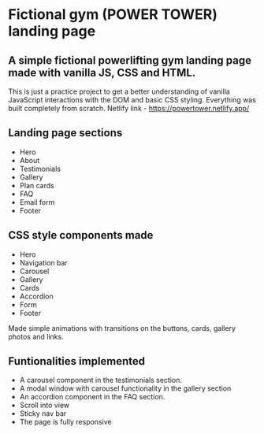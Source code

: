 # Fictional gym (POWER TOWER) landing page

## A simple fictional powerlifting gym landing page made with vanilla JS, CSS and HTML.

This is just a practice project to get a better understanding of vanilla JavaScript interactions with the DOM and basic CSS styling. Everything was built completely from scratch. Netlify link - https://powertower.netlify.app/

## Landing page sections

- Hero
- About
- Testimonials
- Gallery
- Plan cards
- FAQ
- Email form
- Footer

## CSS style components made

- Hero
- Navigation bar
- Carousel
- Gallery
- Cards
- Accordion
- Form
- Footer

Made simple animations with transitions on the buttons, cards, gallery photos and links.

## Funtionalities implemented

- A carousel component in the testimonials section.
- A modal window with carousel functionality in the gallery section
- An accordion component in the FAQ section.
- Scroll into view
- Sticky nav bar
- The page is fully responsive


